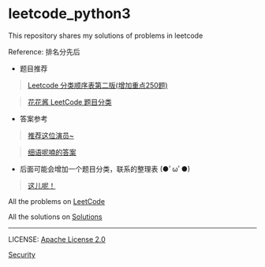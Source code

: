 # leetcode_python3
This repository shares my solutions of problems in leetcode 

Reference: 排名分先后
* 题目推荐
> [Leetcode 分类顺序表第二版(增加重点250题)](https://cspiration.com/leetcodeClassification#10301)

> [花花酱 LeetCode 题目分类 ](https://docs.google.com/spreadsheets/d/1SbpY-04Cz8EWw3A_LBUmDEXKUMO31DBjfeMoA0dlfIA/edit?usp=sharing)

* 答案参考
> [推荐这位演员~](https://buptwc.com/archives/page/19/)

> [细语呢喃的答案](https://www.hrwhisper.me/leetcode-algorithm-solution/)

* 后面可能会增加一个题目分类，联系的整理表 (●ﾟωﾟ●)

> [这儿呢！](https://github.com/Jian-Chueng/leetcode_python3/blob/master/Solution%20Classification.md)


All the problems on [LeetCode](https://leetcode.com/problemset/all/)  

All the solutions on [Solutions](https://github.com/Jian-Chueng/leetcode_python3/tree/master/Solutions)
***
LICENSE: [Apache License 2.0](https://github.com/Jian-Chueng/leetcode_python3/blob/master/LICENSE)

[Security](https://github.com/Jian-Chueng/leetcode_python3/blob/master/SECURITY.md)
